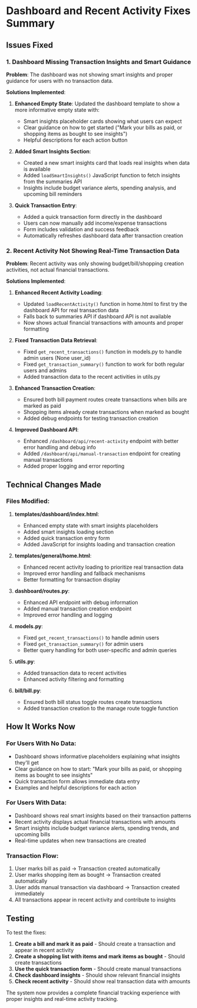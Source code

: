 # Dashboard and Recent Activity Fixes Summary

## Issues Fixed

### 1. Dashboard Missing Transaction Insights and Smart Guidance

**Problem**: The dashboard was not showing smart insights and proper guidance for users with no transaction data.

**Solutions Implemented**:

1. **Enhanced Empty State**: Updated the dashboard template to show a more informative empty state with:
   - Smart insights placeholder cards showing what users can expect
   - Clear guidance on how to get started ("Mark your bills as paid, or shopping items as bought to see insights")
   - Helpful descriptions for each action button

2. **Added Smart Insights Section**: 
   - Created a new smart insights card that loads real insights when data is available
   - Added `loadSmartInsights()` JavaScript function to fetch insights from the summaries API
   - Insights include budget variance alerts, spending analysis, and upcoming bill reminders

3. **Quick Transaction Entry**: 
   - Added a quick transaction form directly in the dashboard
   - Users can now manually add income/expense transactions
   - Form includes validation and success feedback
   - Automatically refreshes dashboard data after transaction creation

### 2. Recent Activity Not Showing Real-Time Transaction Data

**Problem**: Recent activity was only showing budget/bill/shopping creation activities, not actual financial transactions.

**Solutions Implemented**:

1. **Enhanced Recent Activity Loading**:
   - Updated `loadRecentActivity()` function in home.html to first try the dashboard API for real transaction data
   - Falls back to summaries API if dashboard API is not available
   - Now shows actual financial transactions with amounts and proper formatting

2. **Fixed Transaction Data Retrieval**:
   - Fixed `get_recent_transactions()` function in models.py to handle admin users (None user_id)
   - Fixed `get_transaction_summary()` function to work for both regular users and admins
   - Added transaction data to the recent activities in utils.py

3. **Enhanced Transaction Creation**:
   - Ensured both bill payment routes create transactions when bills are marked as paid
   - Shopping items already create transactions when marked as bought
   - Added debug endpoints for testing transaction creation

4. **Improved Dashboard API**:
   - Enhanced `/dashboard/api/recent-activity` endpoint with better error handling and debug info
   - Added `/dashboard/api/manual-transaction` endpoint for creating manual transactions
   - Added proper logging and error reporting

## Technical Changes Made

### Files Modified:

1. **templates/dashboard/index.html**:
   - Enhanced empty state with smart insights placeholders
   - Added smart insights loading section
   - Added quick transaction entry form
   - Added JavaScript for insights loading and transaction creation

2. **templates/general/home.html**:
   - Enhanced recent activity loading to prioritize real transaction data
   - Improved error handling and fallback mechanisms
   - Better formatting for transaction display

3. **dashboard/routes.py**:
   - Enhanced API endpoint with debug information
   - Added manual transaction creation endpoint
   - Improved error handling and logging

4. **models.py**:
   - Fixed `get_recent_transactions()` to handle admin users
   - Fixed `get_transaction_summary()` for admin users
   - Better query handling for both user-specific and admin queries

5. **utils.py**:
   - Added transaction data to recent activities
   - Enhanced activity filtering and formatting

6. **bill/bill.py**:
   - Ensured both bill status toggle routes create transactions
   - Added transaction creation to the manage route toggle function

## How It Works Now

### For Users With No Data:
- Dashboard shows informative placeholders explaining what insights they'll get
- Clear guidance on how to start: "Mark your bills as paid, or shopping items as bought to see insights"
- Quick transaction form allows immediate data entry
- Examples and helpful descriptions for each action

### For Users With Data:
- Dashboard shows real smart insights based on their transaction patterns
- Recent activity displays actual financial transactions with amounts
- Smart insights include budget variance alerts, spending trends, and upcoming bills
- Real-time updates when new transactions are created

### Transaction Flow:
1. User marks bill as paid → Transaction created automatically
2. User marks shopping item as bought → Transaction created automatically  
3. User adds manual transaction via dashboard → Transaction created immediately
4. All transactions appear in recent activity and contribute to insights

## Testing

To test the fixes:

1. **Create a bill and mark it as paid** - Should create a transaction and appear in recent activity
2. **Create a shopping list with items and mark items as bought** - Should create transactions
3. **Use the quick transaction form** - Should create manual transactions
4. **Check dashboard insights** - Should show relevant financial insights
5. **Check recent activity** - Should show real transaction data with amounts

The system now provides a complete financial tracking experience with proper insights and real-time activity tracking.